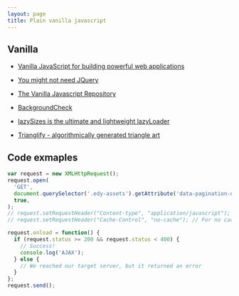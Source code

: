 ```yaml
---
layout: page
title: Plain vanilla javascript
---
```


## Vanilla

- [Vanilla JavaScript for building powerful web applications](https://plainjs.com/)

- [You might not need JQuery](http://youmightnotneedjqueryplugins.com)

- [The Vanilla Javascript Repository](http://www.vanillalist.com)

- [BackgroundCheck](http://www.kennethcachia.com/background-check/)

- [lazySizes is the ultimate and lightweight lazyLoader](http://afarkas.github.io/lazysizes/)

- [Trianglify - algorithmically generated triangle art](https://github.com/qrohlf/trianglify)

## Code exmaples

```js
var request = new XMLHttpRequest();
request.open(
  'GET',
  document.querySelector('.edy-assets').getAttribute('data-pagination-url'),
  true,
);
// request.setRequestHeader("Content-type", "application/javascript");
// request.setRequestHeader("Cache-Control", "no-cache"); // For no cache

request.onload = function() {
  if (request.status >= 200 && request.status < 400) {
    // Success!
    console.log('AJAX');
  } else {
    // We reached our target server, but it returned an error
  }
};
request.send();
```
